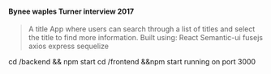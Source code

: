 #### Bynee waples Turner interview 2017


>A title App where users can search through a list of titles and select the title to find more information. Built using:
>React Semantic-ui
>fusejs
>axios
>express
>sequelize

cd /backend && npm start
cd /frontend &&npm start
running on port 3000
